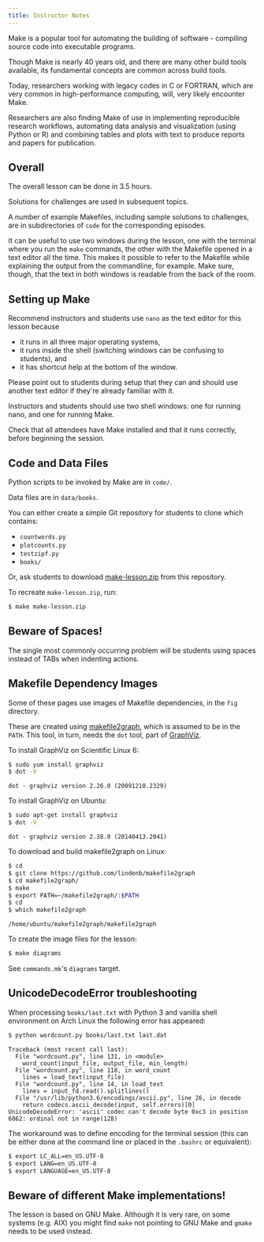 ```yaml
---
title: Instructor Notes
---
```


Make is a popular tool for automating the building of software -
compiling source code into executable programs.

Though Make is nearly 40 years old, and there are many other build
tools available, its fundamental concepts are common across build
tools.

Today, researchers working with legacy codes in C or FORTRAN, which
are very common in high-performance computing, will, very likely
encounter Make.

Researchers are also finding Make of use in implementing reproducible
research workflows, automating data analysis and visualization (using
Python or R) and combining tables and plots with text to produce
reports and papers for publication.

## Overall

The overall lesson can be done in 3.5 hours.

Solutions for challenges are used in subsequent topics.

A number of example Makefiles, including sample solutions to challenges,
are in subdirectories of `code` for the corresponding episodes.

It can be useful to use two windows during the lesson, one with the terminal
where you run the `make` commands, the other with the Makefile opened in a text
editor all the time. This makes it possible to refer to the Makefile while
explaining the output from the commandline, for example. Make sure, though,
that the text in both windows is readable from the back of the room.

## Setting up Make

Recommend instructors and students use `nano` as the text editor for
this lesson because

- it runs in all three major operating systems,
- it runs inside the shell (switching windows can be confusing to
  students), and
- it has shortcut help at the bottom of the window.

Please point out to students during setup that they can and should use
another text editor if they're already familiar with it.

Instructors and students should use two shell windows: one for running
nano, and one for running Make.

Check that all attendees have Make installed and that it runs
correctly, before beginning the session.

## Code and Data Files

Python scripts to be invoked by Make are in `code/`.

Data files are in `data/books`.

You can either create a simple Git repository for students to clone
which contains:

- `countwords.py`
- `plotcounts.py`
- `testzipf.py`
- `books/`

Or, ask students to download
[make-lesson.zip][zipfile] from this repository.

To recreate `make-lesson.zip`, run:

```bash
$ make make-lesson.zip
```

## Beware of Spaces!

The single most commonly occurring problem will be students using
spaces instead of TABs when indenting actions.

## Makefile Dependency Images

Some of these pages use images of Makefile dependencies, in the `fig` directory.

These are created using [makefile2graph],
which is assumed to be in the `PATH`.
This tool, in turn, needs the `dot` tool, part of [GraphViz][graphviz].

To install GraphViz on Scientific Linux 6:

```bash
$ sudo yum install graphviz
$ dot -V
```

```output
dot - graphviz version 2.26.0 (20091210.2329)
```

To install GraphViz on Ubuntu:

```bash
$ sudo apt-get install graphviz
$ dot -V
```

```output
dot - graphviz version 2.38.0 (20140413.2041)
```

To download and build makefile2graph on Linux:

```bash
$ cd
$ git clone https://github.com/lindenb/makefile2graph
$ cd makefile2graph/
$ make
$ export PATH=~/makefile2graph/:$PATH
$ cd
$ which makefile2graph
```

```output
/home/ubuntu/makefile2graph/makefile2graph
```

To create the image files for the lesson:

```bash
$ make diagrams
```

See `commands.mk`'s `diagrams` target.

## UnicodeDecodeError troubleshooting

When processing `books/last.txt` with Python 3 and vanilla shell environment on
Arch Linux the following error has appeared:

```bash
$ python wordcount.py books/last.txt last.dat
```

```output
Traceback (most recent call last):
  File "wordcount.py", line 131, in <module>
    word_count(input_file, output_file, min_length)
  File "wordcount.py", line 118, in word_count
    lines = load_text(input_file)
  File "wordcount.py", line 14, in load_text
    lines = input_fd.read().splitlines()
  File "/usr/lib/python3.6/encodings/ascii.py", line 26, in decode
    return codecs.ascii_decode(input, self.errors)[0]
UnicodeDecodeError: 'ascii' codec can't decode byte 0xc3 in position 6862: ordinal not in range(128)
```

The workaround was to define encoding for the terminal session (this can be
either done at the command line or placed in the `.bashrc` or equivalent):

```bash
$ export LC_ALL=en_US.UTF-8
$ export LANG=en_US.UTF-8
$ export LANGUAGE=en_US.UTF-8
```

## Beware of different Make implementations!

The lesson is based on GNU Make. Although it is very rare, on some systems
(e.g. AIX) you might find `make` not pointing to GNU Make and `gmake` needs to
be used instead.

[zipfile]: files/make-lesson.zip
[makefile2graph]: https://github.com/lindenb/makefile2graph
[graphviz]: https://www.graphviz.org/



